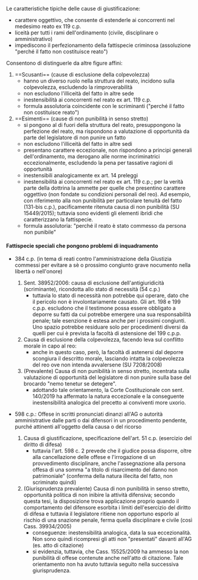 Le caratteristiche tipiche delle cause di giustificazione: 
- carattere oggettivo, che consente di estenderle ai concorrenti nel medesimo reato ex 119 c.p.
- liceità per tutti i rami dell'ordinamento (civile, disciplinare o amministrativo)
- impediscono il perfezionamento della fattispecie criminosa (assoluzione "perché il fatto non costituisce reato")

Consentono di distinguerle da altre figure affini:
1. ==Scusanti== (cause di esclusione della colpevolezza)
	- hanno un diverso ruolo nella struttura del reato, incidono sulla colpevolezza, escludendo la rimproverabilità
	- non escludono l'illiceità del fatto in altre sede
	- inestensibilità ai concorrenti nel reato ex art. 119 c.p.
	- formula assolutoria coincidente con le scriminanti ("perché il fatto non costituisce reato")
2. ==Esimenti== (cause di non punibilità in senso stretto)
	- si pongono al di fuori della struttura del reato, presuppongono la perfezione del reato, ma rispondono a valutazione di opportunità da parte del legislatore di non punire un fatto
	- non escludono l'illiceità del fatto in altre sedi
	- presentano carattere eccezionale, non rispondono a principi generali dell'ordinamento, ma derogano alle norme incriminatrici eccezionalmente, escludendo la pena per tassative ragioni di opportunità
	- inestensibili analogicamente ex art. 14 preleggi
	- inestensibilità ai concorrenti nel reato ex art. 119 c.p.; per la verità parte della dottrina la ammette per quelle che presentino carattere oggettivo (non fondate su condizioni personali del reo). Ad esempio, con riferimento alla non punibilità per particolare tenuità del fatto (131-bis c.p.), pacificamente ritenuta causa di non punibilità (SU 15449/2015); tuttavia sono evidenti gli elementi ibridi che caratterizzano la fattispecie.
	- formula assolutoria: "perché il reato è stato commesso da persona non punibile"

#### Fattispecie speciali che pongono problemi di inquadramento
- 384 c.p. (in tema di reati contro l'amministrazione della Giustizia commessi per evitare a sè o prossimo congiunto grave nocumento nella libertà o nell'onore)
	1. Sent. 38952/2006: causa di esclusione dell'antigiuridicità (scriminante), ricondotta allo stato di necessità (54 c.p.)
		- tuttavia lo stato di necessità non potrebbe qui operare, dato che il pericolo non è involontariamente causato. Gli art. 198 e 199 c.p.p. escludono che il testimone possa essere obbligato a deporre su fatti da cui potrebbe emergere una sua responsabilità penale; tale esenzione è estesa anche per i prossimi congiunti. Uno spazio potrebbe residuare solo per procedimenti diversi da quelli per cui è prevista la facoltà di astensione del 199 c.p.p.
	2. Causa di esclusione della colpevolezza, facendo leva sul conflitto morale in capo al reo:
		- anche in questo caso, però, la facoltà di astenersi dal deporre scongiura il descritto morale, lasciando intatta la colpevolezza del reo ove non intenda avvalersene (SU 7208/2008)
	3. (Prevalente) Causa di non punibilità in senso stretto, incentrata sulla valutazione di opportunità del legislatore di non punire sulla base del brocardo "nemo tenetur se detegere".
		- adottando tale orientamento, la Corte Costituzionale con sent. 140/2019 ha affermato la natura eccezionale e la conseguente inestensibilità analogica del precetto ai conviventi more uxorio.

- 598 c.p.: Offese in scritti pronunciati dinanzi all'AG o autorità amministrative dalle parti o dai difensori in un procedimento pendente, purché attinenti all'oggetto della causa o del ricorso
	1. Causa di giustificazione, specificazione dell'art. 51 c.p. (esercizio del diritto di difesa)
		- tuttavia l'art. 598 c. 2 prevede che il giudice possa disporre, oltre alla cancellazione delle offese e l'irrogazione di un provvedimento disciplinare, anche l'assegnazione alla persona offesa di una somma "a titolo di risarcimento del danno non patrimoniale" (conferma della natura illecita del fatto, non scriminato quindi)
	2. (Giurisprudenza prevalente) Causa di non punibilità in senso stretto, opportunità politica di non inibire la attività difensiva; secondo questa tesi, la disposizione trova applicazione proprio quando il comportamento del difensore esorbita i limiti dell'esercizio del diritto di difesa e tuttavia il legislatore ritiene non opportuno esporlo al rischio di una snazione penale, ferma quella disciplinare e civile (così Cass. 39934/2005)
		- conseguenze: inestensibilità analogica, data la sua eccezionalità. Non sono quindi ricompresi gli atti non "presentati" davanti all'AG (es. atto di citazione)
		- si evidenzia, tuttavia, che Cass. 15525/2009 ha ammesso la non punibilità di offese contenute anche nell'atto di citazione. Tale orientamento non ha avuto tuttavia seguito nella successiva giurisprudenza.